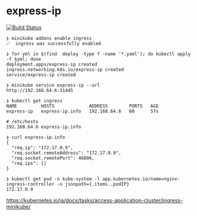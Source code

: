 # express-ip

[![Build Status](https://travis-ci.com/bassaer/express-ip.svg?branch=main)](https://travis-ci.com/bassaer/express-ip)

```
❯ minikube addons enable ingress
✅  ingress was successfully enabled
```
```
❯ for yml in $(find  deploy -type f -name '*.yaml'); do kubectl apply -f $yml; done
deployment.apps/express-ip created
ingress.networking.k8s.io/express-ip created
service/express-ip created
```
```
❯ minikube service express-ip --url
http://192.168.64.6:31445

❯ kubectl get ingress
NAME         HOSTS             ADDRESS        PORTS   AGE
express-ip   express-ip.info   192.168.64.6   80      57s
```
```
# /etc/hosts
192.168.64.6 express-ip.info
```
```
❯ curl express-ip.info
{
  "req.ip": "172.17.0.9",
  "req.socket.remoteAddress": "172.17.0.9",
  "req.socket.remotePort": 46806,
  "req.ips": []
}
```
```
❯ kubectl get pod -n kube-system -l app.kubernetes.io/name=nginx-ingress-controller -o jsonpath={.items..podIP}
172.17.0.9
```

https://kubernetes.io/ja/docs/tasks/access-application-cluster/ingress-minikube/
